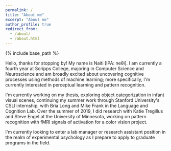```yaml
---
permalink: /
title: "About me"
excerpt: "About me"
author_profile: true
redirect_from: 
  - /about/
  - /about.html
---
```


{% include base_path %}

Hello, thanks for stopping by! My name is Naiti [IPA: neθi]. I am currently a fourth year at Scripps College, majoring in Computer Science and Neuroscience and am broadly excited about uncovering cognitive processes using methods of machine learning; more specifically, I'm currently interested in perceptual learning and pattern recognition.

I'm currently working on my thesis, exploring object categorization in infant visual scenes, continuing my summer work through Stanford University's CSLI internship, with Bria Long and Mike Frank in the Language and Cognition Lab. Over the summer of 2019, I did research with Katie Tregillus and Steve Engel at the University of Minnesota, working on pattern recognition with fMRI signals of activation for a color vision project. 

I'm currently looking to enter a lab manager or research assistant position in the realm of experimental psychology as I prepare to apply to graduate programs in the field.
